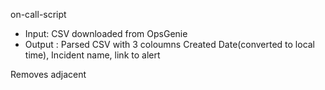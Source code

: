 on-call-script

- Input: CSV downloaded from OpsGenie
- Output : Parsed CSV with 3 coloumns Created Date(converted to local time), Incident name, link to alert


Removes adjacent